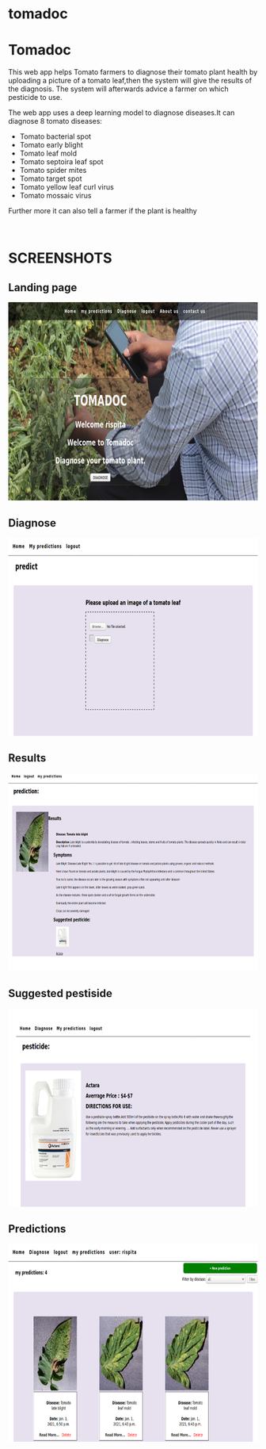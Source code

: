 # tomadoc
<h1>Tomadoc</h1>
<p>This web app  helps Tomato farmers to diagnose their tomato plant health by uploading a picture of a tomato leaf,then the system will give the results of the diagnosis. The system will afterwards advice a farmer on which pesticide to use.
</p>
<p>The web app uses a deep learning model to diagnose diseases.It can diagnose 8 tomato diseases:</p>
<ul>

  <li>Tomato bacterial spot</li>
  <li>Tomato early blight</li>
  <li>Tomato leaf mold</li>
  <li>Tomato septoira leaf spot</li>
  <li>Tomato spider mites</li>
  <li>Tomato target spot</li>
  <li>Tomato yellow leaf curl virus</li>
  <li>Tomato mossaic virus</li>
 
</ul>
<p>Further more it can also tell a farmer if the plant is healthy</p>
</br>
<h1>SCREENSHOTS</h1>
<h2>Landing page</h2>
<img src="https://github.com/risper25/tomadoc/blob/master/landingpage.jpg" width="600px" height="400px">
<!--<h2>Log in</h2>
<img src="https://github.com/risper25/tomadoc/blob/master/landingpage.jpg" width="600px" height="400px">
<h2>Sign in</h2>
<img src="https://github.com/risper25/tomadoc/blob/master/landingpage.jpg" width="600px" height="400px">-->
<h2>Diagnose</h2>
<img src="https://github.com/risper25/tomadoc/blob/master/diagnose.png" width="600px" height="400px">
<h2>Results</h2>
<img src="https://github.com/risper25/tomadoc/blob/master/results2.png" width="600px" height="400px">
<h2>Suggested pestiside</h2>
<img src="https://github.com/risper25/tomadoc/blob/master/pestiside.png" width="600px" height="400px">
<h2>Predictions</h2>
<img src="https://github.com/risper25/tomadoc/blob/master/predictions.png" width="600px" height="400px">

